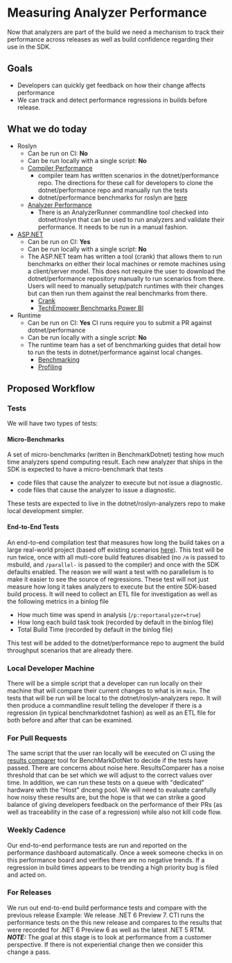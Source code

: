 # Measuring Analyzer Performance

Now that analyzers are part of the build we need a mechanism to track their performance across releases as well as build confidence regarding their use in the SDK.

## Goals

- Developers can quickly get feedback on how their change affects performance
- We can track and detect performance regressions in builds before release.

## What we do today

- Roslyn
  - Can be run on CI: **No**
  - Can be run locally with a single script: **No**
  - [Compiler Performance](https://github.com/dotnet/roslyn/blob/main/docs/wiki/Measuring-Compiler-Performance.md)
    - compiler team has written scenarios in the dotnet/performance repo. The directions for these call for developers to clone the dotnet/performance repo and manually run the tests
    - dotnet/performance benchmarks for roslyn are [here]((https://github.com/dotnet/performance/tree/main/src/benchmarks/real-world/Roslyn))
  - [Analyzer Performance](https://microsoft.sharepoint.com/teams/managedlanguages/_layouts/15/Doc.aspx?sourcedoc={79b652be-6aa1-4feb-8d23-fa9127483ce9}&action=edit&wd=target%28Productivity%2FHelpers.one%7Caf49b9ef-72a4-4dee-9cf1-460fe552857a%2FHow%20to%20use%20AnalyzerRunner%7Cf8d125f1-83d6-47eb-8bde-09070142ceee%2F%29)
    - There is an AnalyzerRunner commandline tool checked into dotnet/roslyn that can be used to run analyzers and validate their performance. It needs to be run in a manual fashion.
- [ASP.NET](https://github.com/aspnet/Benchmarks/blob/main/scenarios/README.md)
    - Can be run on CI: **Yes**
    - Can be run locally with a single script: **No**
    - The ASP.NET team has written a tool (crank) that allows them to run benchmarks on either their local machines or remote machines using a client/server model. This does not require the user to download the dotnet/performance repository manually to run scenarios from there. Users will need to manually setup/patch runtimes with their changes but can then run them against the real benchmarks from there.
        - [Crank](https://github.com/dotnet/crank)
        - [TechEmpower Benchmarks Power BI](https://msit.powerbi.com/view?r=eyJrIjoiYTZjMTk3YjEtMzQ3Yi00NTI5LTg5ZDItNmUyMGRlOTkwMGRlIiwidCI6IjcyZjk4OGJmLTg2ZjEtNDFhZi05MWFiLTJkN2NkMDExZGI0NyIsImMiOjV9)
- Runtime
    - Can be run on CI: **Yes** CI runs require you to submit a PR against dotnet/performance
    - Can be run locally with a single script: **No**
    - The runtime team has a set of benchmarking guides that detail how to run the tests in dotnet/performance against local changes.
        - [Benchmarking](https://github.com/dotnet/performance/blob/main/docs/benchmarking-workflow-dotnet-runtime.md)
        - [Profiling](https://github.com/dotnet/performance/blob/main/docs/profiling-workflow-dotnet-runtime.md)

## Proposed Workflow

### Tests
We will have two types of tests:

#### Micro-Benchmarks
A set of micro-benchmarks (written in BenchmarkDotnet) testing how much time analyzers spend computing result. Each new analyzer that ships in the SDK is expected to have a micro-benchmark that tests
- code files that cause the analyzer to execute but not issue a diagnostic.
- code files that cause the analyzer to issue a diagnostic.

These tests are expected to live in the dotnet/roslyn-analyzers repo to make local development simpler.

#### End-to-End Tests
An end-to-end compilation test that measures how long the build takes on a large real-world project (based off existing scenarios [here](https://github.com/dotnet/performance/blob/main/docs/sdk-scenarios.md#sdk-build-throughput-scenario)). This test will be run twice, once with all muti-core build features disabled (no `/m` is passed to msbuild, and `/parallel-` is passed to the compiler) and once with the SDK defaults enabled. The reason we will want a test with no parallelism is to make it easier to see the source of regressions. These test will not just measure how long it takes analyzers to execute but the entire SDK-based build process. It will need to collect an ETL file for investigation as well as the following metrics in a binlog file
- How much time was spend in analysis (`/p:reportanalyzer=true`)
- How long each build task took (recorded by default in the binlog file)
- Total Build Time (recorded by default in the binlog file)

This test will be added to the dotnet/performance repo to augment the build throughput scenarios that are already there.

### Local Developer Machine

There will be a simple script that a developer can run locally on their machine that will compare their current changes to what is in `main`. The tests that will be run will be local to the dotnet/roslyn-analyzers repo. It will then produce a commandline result telling the developer if there is a regression (in typical benchmarkdotnet fashion) as well as an ETL file for both before and after that can be examined.

### For Pull Requests

The same script that the user ran locally will be executed on CI using the [results comparer](https://github.com/dotnet/performance/blob/main/src/tools/ResultsComparer/README.md) tool for BenchMarkDotNet to decide if the tests have passed. There are concerns about noise here. ResultsComparer has a noise threshold that can be set which we will adjust to the correct values over time. In addition, we can run these tests on a queue with "dedicated" hardware with the "Host" dnceng pool. We will need to evaluate carefully how noisy these results are, but the hope is that we can strike a good balance of giving developers feedback on the performance of their PRs (as well as traceability in the case of a regression) while also not kill code flow.

### Weekly Cadence

Our end-to-end performance tests are run and reported on the performance dashboard automatically. Once a week someone checks in on this performance board and verifies there are no negative trends. If a regression in build times appears to be trending a high priority bug is filed and acted on.

### For Releases

We run out end-to-end build performance tests and compare with the previous release
Example: We release .NET 6 Preview 7. CTI runs the performance tests on the this new release and compares to the results that were recorded for .NET 6 Preview 6 as well as the latest .NET 5 RTM. ***NOTE:*** The goal at this stage is to look at performance from a customer perspective. If there is not experiential change then we consider this change a pass.
